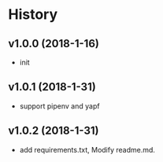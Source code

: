 # **History**

## **v1.0.0 (2018-1-16)**

- init

## **v1.0.1 (2018-1-31)**

- support pipenv and yapf

## **v1.0.2 (2018-1-31)**

- add requirements.txt, Modify readme.md.
